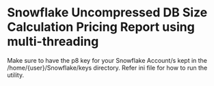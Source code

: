 # Snowflake Uncompressed DB Size Calculation Pricing Report using multi-threading

Make sure to have the p8 key for your Snowflake Account/s kept in the /home/{user}/Snowflake/keys directory.
Refer ini file for how to run the utility. 
